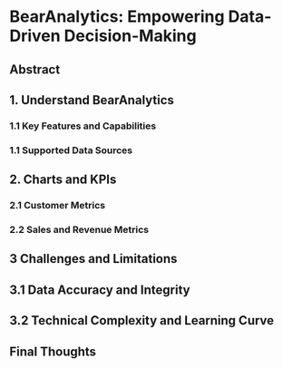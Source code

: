 # BearAnalytics: Empowering Data-Driven Decision-Making

## Abstract

## 1. Understand BearAnalytics

### 1.1 Key Features and Capabilities

### 1.1 Supported Data Sources

## 2. Charts and KPIs

### 2.1 Customer Metrics

### 2.2 Sales and Revenue Metrics

## 3 Challenges and Limitations

## 3.1 Data Accuracy and Integrity

## 3.2 Technical Complexity and Learning Curve

## Final Thoughts
